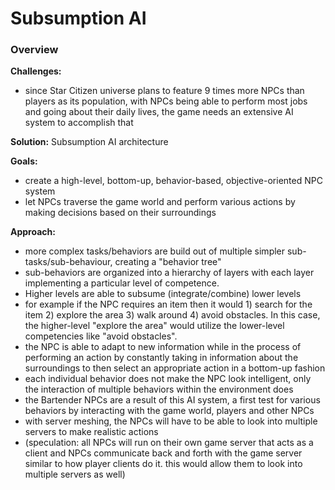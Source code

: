 # Subsumption AI
### Overview
__Challenges:__

* since Star Citizen universe plans to feature 9 times more NPCs than players as its population, with NPCs being able to perform most jobs and going about their daily lives, the game needs an extensive AI system to accomplish that

__Solution:__ Subsumption AI architecture

__Goals:__

* create a high-level, bottom-up, behavior-based, objective-oriented NPC system
* let NPCs traverse the game world and perform various actions by making decisions based on their surroundings

__Approach:__

* more complex tasks/behaviors are build out of multiple simpler sub-tasks/sub-behaviour, creating a "behavior tree"
* sub-behaviors are organized into a hierarchy of layers with each layer implementing a particular level of competence.
* Higher levels are able to subsume (integrate/combine) lower levels
* for example if the NPC requires an item then it would 1) search for the item 2) explore the area 3) walk around 4) avoid obstacles. In this case, the higher-level "explore the area" would utilize the lower-level competencies like "avoid obstacles".
* the NPC is able to adapt to new information while in the process of performing an action by constantly taking in information about the surroundings to then select an appropriate action in a bottom-up fashion
* each individual behavior does not make the NPC look intelligent, only the interaction of multiple behaviors within the environment does
* the Bartender NPCs are a result of this AI system, a first test for various behaviors by interacting with the game world, players and other NPCs
* with server meshing, the NPCs will have to be able to look into multiple servers to make realistic actions
* (speculation: all NPCs will run on their own game server that acts as a client and NPCs communicate back and forth with the game server similar to how player clients do it. this would allow them to look into multiple servers as well)
